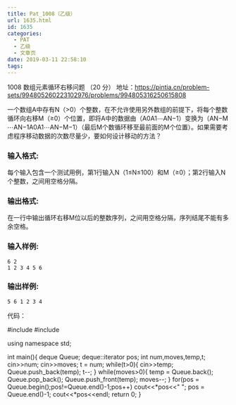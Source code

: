 ```yaml
---
title: Pat_1008（乙级）
url: 1635.html
id: 1635
categories:
  - PAT
  - 乙级
  - 文章页
date: 2019-03-11 22:58:10
tags:
---
```


1008 数组元素循环右移问题 （20 分） 地址：https://pintia.cn/problem-sets/994805260223102976/problems/994805316250615808

一个数组A中存有N（>0）个整数，在不允许使用另外数组的前提下，将每个整数循环向右移M（≥0）个位置，即将A中的数据由（A​0​​A​1​​⋯A​N−1​​）变换为（A​N−M​​⋯A​N−1​​A​0​​A​1​​⋯A​N−M−1​​）（最后M个数循环移至最前面的M个位置）。如果需要考虑程序移动数据的次数尽量少，要如何设计移动的方法？

### 输入格式:

每个输入包含一个测试用例，第1行输入N（1≤N≤100）和M（≥0）；第2行输入N个整数，之间用空格分隔。

### 输出格式:

在一行中输出循环右移M位以后的整数序列，之间用空格分隔，序列结尾不能有多余空格。

### 输入样例:

    6 2
    1 2 3 4 5 6
    

### 输出样例:

    5 6 1 2 3 4

代码：

#include<iostream>
#include<deque>

using namespace std;

int main(){
    deque<int> Queue;
    deque<int>::iterator pos;
    int num,moves,temp,t;
    cin>>num;
    cin>>moves;
    t = num;
    while(t>0){
        cin>>temp;
        Queue.push_back(temp);
        t--;
    }
    while(moves>0){
        temp = Queue.back();
        Queue.pop_back();
        Queue.push_front(temp);
        moves--;
    }
    for(pos = Queue.begin();pos!=Queue.end()-1;pos++)
        cout<<*pos<<" ";
    pos = Queue.end()-1;
    cout<<*pos<<endl;
    return 0;
}